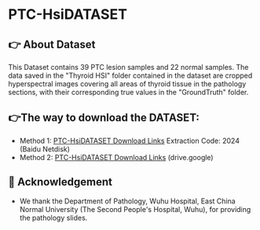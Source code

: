 # PTC-HsiDATASET

## 👉 About Dataset
This Dataset contains 39 PTC lesion samples and 22 normal samples. The data saved in the "Thyroid HSI" folder contained in the dataset are cropped hyperspectral images covering all areas of thyroid tissue in the pathology sections, with their corresponding true values in the "GroundTruth" folder.      


## 👉The way to download the DATASET:  
- Method 1: [PTC-HsiDATASET Download Links](https://pan.baidu.com/s/1WhIaTp3k6MnmIm5o5pJv9w)  Extraction Code: 2024 (Baidu Netdisk)
- Method 2: [PTC-HsiDATASET Download Links](https://drive.google.com/file/d/1vsgR5ehznnVt6ZEN1yazp1x9L0j-wQHx/view?usp=sharing)  (drive.google)

## 🤝 Acknowledgement
* We thank the Department of Pathology, Wuhu Hospital, East China Normal University (The Second People's Hospital, Wuhu), for providing the pathology slides.
